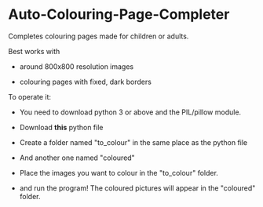 # Auto-Colouring-Page-Completer
Completes colouring pages made for children or adults.

Best works with

- around 800x800 resolution images

- colouring pages with fixed, dark borders

To operate it:

- You need to download python 3 or above and the PIL/pillow module.

- Download **this** python file

- Create a folder named "to_colour" in the same place as the python file

- And another one named "coloured"

- Place the images you want to colour in the "to_colour" folder.

- and run the program! The coloured pictures will appear in the "coloured" folder.
